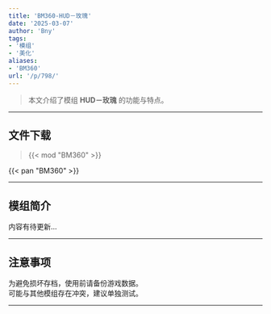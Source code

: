 ```yaml
---
title: 'BM360-HUD－玫瑰'
date: '2025-03-07'
author: 'Bny'
tags:
- '模组'
- '美化'
aliases:
- 'BM360'
url: '/p/798/'
---
```


> 本文介绍了模组 **HUD－玫瑰** 的功能与特点。

---

## 文件下载  

> {{< mod "BM360" >}}  

{{< pan "BM360" >}}  

---

## 模组简介

>  
内容有待更新...  

---

## 注意事项

>  
为避免损坏存档，使用前请备份游戏数据。  
可能与其他模组存在冲突，建议单独测试。  

---

